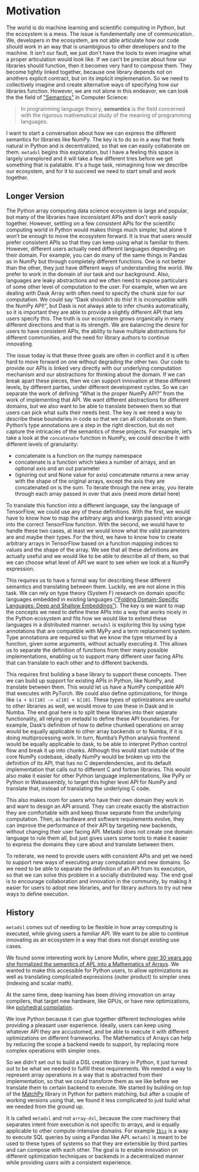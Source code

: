 # Motivation

The world is do machine learning and scientific computing in Python, but the ecosystem is a mess. The issue is fundementally one of communication. We, developers in the ecosystem, are not able articulate how our code should work in an way that is unambigious to other developers and to the machine. It isn't our fault, we just don't have the tools to even imagine what a proper articulation would look like. If we can't be precise about how our libraries should function, then it becomes very hard to compose them. They become tightly linked together, because one library depends not on anothers explicit contract, but on its implicit implemenation. So we need to collectively imagine and create alternative ways of specifying how our libraries function. However, we are not alone in this endeavor, we can look the the field of ["Semantics"](<https://en.wikipedia.org/wiki/Semantics_(computer_science)>) in Computer Science:

> In programming language theory, **semantics** is the field concerned with the rigorous mathematical study of the meaning of programming languages.

I want to start a conversation about how we can express the different semantics for libraries like NumPy. The key is to do so in a way that feels natural in Python and is decentralized, so that we can easily collaborate on them. `metadsl` begins this exploration, but I have a feeling this space is largely unexplored and it will take a few different tries before we get something that is palatable. It's a huge task, reimagining how we describe our ecosystem, and for it to succeed we need to start small and work together.

## Longer Version

The Python array computing data science ecosystem is large and popular, but many of the libraries have inconsistant APIs and don't work easily together. However, settling on a few consistent APIs for the scientific computing world in Python would makes things much simpler, but alone it won’t be enough to move the ecosystem forward. It is true that users would prefer consistent APIs so that they can keep using what is familiar to them. However, different users actually need different languages depending on their domain. For example, you can do many of the same things in Pandas as in NumPy but through completely different functions. One is not better than the other, they just have different ways of understanding the world. We prefer to work in the domain of our task and our background. Also, languages are leaky abstractions and we often need to expose particulars of some other level of computation to the user. For example, when we are dealing with Dask Array with often need to specify the chunk size for our computation. We could say “Dask shouldn’t do this! It is incompatible with the NumPy API!”, but Dask is not always able to infer chunks automatically, so it is important they are able to provide a slightly different API that lets users specify this. The truth is our ecosystem grows organically in many different directions and that is its strength. We are balancing the desire for users to have consistent APIs, the ability to have multiple abstractions for different communities, and the need for library authors to continue innovating.

The issue today is that these three goals are often in conflict and it is often hard to move forward on one without degrading the other two. Our code to provide our APIs is linked very directly with our underlying computation mechanism and our abstractions for thinking about the domain. If we can break apart these pieces, then we can support innovation at these different levels, by different parties, under different development cycles. So we can separate the work of defining “What is the proper NumPy API?” from the work of implementing that API. We want different abstractions for different domains, but we also want to be able to translate between them so that users can pick what suits their needs best. The key is we need a way to describe these boundaries in code so that we can all collaborate on them. Python’s type annotations are a step in the right direction, but do not capture the intricacies of the semantics of these projects. For example, let’s take a look at the `concatenate` function in NumPy, we could describe it with different levels of granularity:

- concatenate is a function on the numpy namespace
- concatenate is a function which takes a number of arrays, and an optional axis and an out parameter
- (ignoring out and None value for axis) concatenate returns a new array with the shape of the original arrays, except the axis they are concatenated on is the sum. To iterate through the new array, you iterate through each array passed in over that axis (need more detail here)

To translate this function into a different language, say the language of TensorFlow, we could use any of these definitions. With the first, we would have to know how to map the arbitrary args and kwargs passed into arange into the correct TensorFlow function. With the second, we would have to handle these two cases, at least we would know what the valid parameters are and maybe their types. For the third, we have to know how to create arbitrary arrays in TensorFlow based on a function mapping indices to values and the shape of the array. We see that all these definitions are actually useful and we would like to be able to describe all of them, so that we can choose what level of API we want to see when we look at a NumPy expression.

This requires us to have a formal way for describing these different semantics and translating between them. Luckily, we are not alone in this task. We can rely on type theory (System F) research on domain specific languages embedded in existing languages ([“Folding Domain-Specific Languages: Deep and Shallow Embeddings”](http://www.cs.ox.ac.uk/publications/publication7584-abstract.html)). The key is we want to map the concepts we need to define these APIs into a way that works nicely in the Python ecosystem and fits how we would like to extend these languages in a distributed manner. `metadsl` is exploring this by using type annotations that are compatible with MyPy and a term replacement system. Type annotations are required so that we know the type returned by a function, given some arguments, without actually executing it. This allows us to separate the definition of functions from their many possible implementations, enabling us to support many different user facing APIs that can translate to each other and to different backends.

This requires first building a base library to support these concepts. Then we can build up support for existing APIs in Python, like NumPy, and translate between them. This would let us have a NumPy compatible API that executes with PyTorch. We could also define optimizations, for things like `(a + b)[10] -> a[10] + b[10]`. These types of optimizations are useful to other libraries as well, we would move to use these in Dask and in Numba. The end goal here is to split these libraries into their separate functionality, all relying on metadsl to define these API boundaries. For example, Dask’s definition of how to define chunked operations on array would be equally applicable to other array backends or to Numba, if it is doing multiprocessing work. In turn, Numba’s Python analysis frontend would be equally applicable to dask, to be able to interpret Python control flow and break it up into chunks. Although this would start outside of the core NumPy codebase, ideally NumPy would be broken up into the definition of its API, that has no C dependendencies, and its default implementation that calls out to different C and fortran libraries. This would also make it easier for other Python language implementations, like PyPy or Python in Webassembly, to target this higher level API for NumPy and translate that, instead of translating the underlying C code.

This also makes room for users who have their own domain they work in and want to design an API around. They can create exactly the abstraction they are comfortable with and keep those separate from the underlying computation. Then, as hardware and software requirements evolve, they can improve the performance of their API by targeting new backends, without changing their user facing API. Metadsl does not create one domain language to rule them all, but just gives users some tools to make it easier to express the domains they care about and translate between them.

To reiterate, we need to provide users with consistent APIs and yet we need to support new ways of executing array computation and new domains. So we need to be able to separate the definition of an API from its execution, so that we can solve this problem in a socially distributed way. The end goal is to encourage collaboration and innovation in the community, by making it easier for users to adopt new libraries, and for library authors to try out new ways to define execution.

## History

`metadsl` comes out of needing to be flexible in how array computing is executed, while giving users a familiar API. We want to be able
to continue innovating as an ecosystem in a way that does not disrupt existing use cases.

We found some interesting work by Lenore Mullin, where [over 30 years ago she formalized the semantics of APL into a Mathematics of Arrays](https://www.researchgate.net/publication/308893116_A_Mathematics_of_Arrays). We wanted to make this accessible for Python users, to allow optimizations as well as translating
complicated expressions (outer product) to simpler ones (indexing and scalar math).

At the same time, deep learning has been driving innovation on array compilers, that target new hardware, like GPUs, or have new optimizations, like [polyhedral compilation](https://github.com/facebookresearch/TensorComprehensions).

We love Python because it can glue together different technologies while providing a pleasant user experience. Ideally, users
can keep using whatever API they are accustomed, and be able to execute it with different optimizations on different frameworks.
The Mathematics of Arrays can help by reducing the scope a backend needs to support, by replacing more complex operations with simpler ones.

So we didn't set out to build a DSL creation library in Python, it just turned out
to be what we needed to fulfill these requirements. We needed a way to represent
array operations in a way that is abstracted from their implementation, so that
we could transform them as we like before we translate them to certain backend
to execute. We started by building on top of the
[MatchPy](https://matchpy.readthedocs.io/en/latest/)
library in Python for pattern matching, but after a couple of working versions using that, we found it less complicated
to just build what we needed from the ground up.

It is called `metadsl` and not `array-dsl`, because the core machinery that separates intent from execution is not specific to arrays, and is equally applicable to other compute-intensive domains. For example [`Ibis`](https://www.ibis-project.org/) is a
way to execute SQL queries by using a Pandas like API. `metadsl` is meant to be used to these types of systems so that they are extensible by third parties
and can compose with each other. The goal is to enable innovation on different optimization techniques or backends in a decentralized
manner while providing users with a consistent experience.
